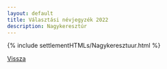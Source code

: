 ```yaml
---
layout: default
title: Választási névjegyzék 2022
description: Nagykeresztúr
---
```


{% include settlementHTMLs/Nagykeresztuur.html %}

[Vissza](./)